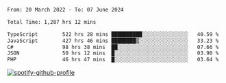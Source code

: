 <!--START_SECTION:waka-->

```txt
From: 20 March 2022 - To: 07 June 2024

Total Time: 1,287 hrs 12 mins

TypeScript        522 hrs 28 mins ██████████░░░░░░░░░░░░░░░   40.59 %
JavaScript        427 hrs 46 mins ████████▒░░░░░░░░░░░░░░░░   33.23 %
C#                98 hrs 38 mins  ██░░░░░░░░░░░░░░░░░░░░░░░   07.66 %
JSON              50 hrs 12 mins  █░░░░░░░░░░░░░░░░░░░░░░░░   03.90 %
PHP               46 hrs 47 mins  █░░░░░░░░░░░░░░░░░░░░░░░░   03.64 %
```

<!--END_SECTION:waka-->
[![spotify-github-profile](https://spotify-github-profile.vercel.app/api/view?uid=c00zprrvy9xiloa9qnco3hmng&cover_image=true&theme=novatorem&show_offline=false&background_color=121212&bar_color=53b14f&bar_color_cover=false)](https://spotify-github-profile.vercel.app/api/view?uid=c00zprrvy9xiloa9qnco3hmng&redirect=true)



